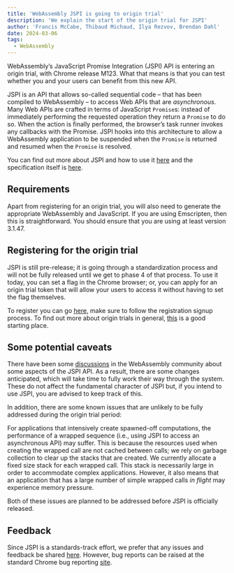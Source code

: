 ```yaml
---
title: 'WebAssembly JSPI is going to origin trial'
description: 'We explain the start of the origin trial for JSPI'
author: 'Francis McCabe, Thibaud Michaud, Ilya Rezvov, Brendan Dahl'
date: 2024-03-06
tags:
  - WebAssembly
---
```

WebAssembly’s JavaScript Promise Integration (JSPI) API is entering an origin trial, with Chrome release M123. What that means is that you can test whether you and your users can benefit from this new API.

JSPI is an API that allows so-called sequential code – that has been compiled to WebAssembly – to access Web APIs that are _asynchronous_. Many Web APIs are crafted in terms of JavaScript `Promise`s: instead of immediately performing the requested operation they return a `Promise` to do so. When the action is finally performed, the browser’s task runner invokes any callbacks with the Promise. JSPI hooks into this architecture to allow a WebAssembly application to be suspended when the `Promise` is returned and resumed when the `Promise` is resolved.

You can find out more about JSPI and how to use it [here](https://v8.dev/blog/jspi) and the specification itself is [here](https://github.com/WebAssembly/js-promise-integration).

## Requirements

Apart from registering for an origin trial, you will also need to generate the appropriate WebAssembly and JavaScript. If you are using Emscripten, then this is straightforward. You should ensure that you are using at least version 3.1.47.

## Registering for the origin trial

JSPI is still pre-release; it is going through a standardization process and will not be fully released until we get to phase 4 of that process. To use it today, you can set a flag in the Chrome browser; or, you can apply for an origin trial token that will allow your users to access it without having to set the flag themselves.

To register you can go [here](https://developer.chrome.com/origintrials/#/register_trial/1603844417297317889), make sure to follow the registration signup process. To find out more about origin trials in general, [this](https://developer.chrome.com/docs/web-platform/origin-trials) is a good starting place.

## Some potential caveats

There have been some [discussions](https://github.com/WebAssembly/js-promise-integration/issues) in the WebAssembly community about some aspects of the JSPI API. As a result, there are some changes anticipated, which will take time to fully work their way through the system. These do not affect the fundamental character of JSPI but, if you intend to use JSPI, you are advised to keep track of this.

In addition, there are some known issues that are unlikely to be fully addressed during the origin trial period:

For applications that intensively create spawned-off computations, the performance of a wrapped sequence (i.e., using JSPI to access an asynchronous API) may suffer. This is because the resources used when creating the wrapped call are not cached between calls; we rely on garbage collection to clear up the stacks that are created.
We currently allocate a fixed size stack for each wrapped call. This stack is necessarily large in order to accommodate complex applications. However, it also means that an application that has a large number of simple wrapped calls _in flight_ may experience memory pressure.

Both of these issues are planned to be addressed before JSPI is officially released.

## Feedback

Since JSPI is a standards-track effort, we prefer that any issues and feedback be shared [here](https://github.com/WebAssembly/js-promise-integration/issues). However, bug reports can be raised at the standard Chrome bug reporting [site](https://issues.chromium.org/new).
